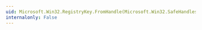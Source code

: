```yaml
---
uid: Microsoft.Win32.RegistryKey.FromHandle(Microsoft.Win32.SafeHandles.SafeRegistryHandle)
internalonly: False
---
```

